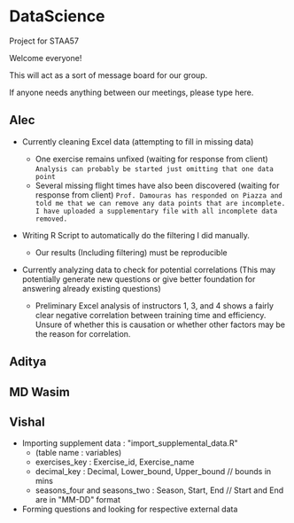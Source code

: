# DataScience
Project for STAA57

Welcome everyone!

This will act as a sort of message board for our group.

If  anyone needs anything between our meetings, please type here.

## Alec
- Currently cleaning Excel data (attempting to fill in missing data)
  - One exercise remains unfixed (waiting for response from client) `Analysis can probably be started just omitting that one data point`
  - Several missing flight times have also been discovered (waiting for response from client) `Prof. Damouras has responded on Piazza and told me that we can remove any data points that are incomplete. I have uploaded a supplementary file with all incomplete data removed.`
  
- Writing R Script to automatically do the filtering I did manually.
  - Our results (Including filtering) must be reproducible
  
- Currently analyzing data to check for potential correlations (This may potentially generate new questions or give better foundation for answering already existing questions)
  - Preliminary Excel analysis of instructors 1, 3, and 4 shows a fairly clear negative correlation between training time and efficiency. Unsure of whether this is causation or    whether other factors may be the reason for correlation.
  
## Aditya


## MD Wasim


## Vishal
- Importing supplement data : "import_supplemental_data.R"
  - (table name : variables) 
  - exercises_key : Exercise_id, Exercise_name
  - decimal_key : Decimal, Lower_bound, Upper_bound // bounds in mins
  - seasons_four and seasons_two : Season, Start, End // Start and End are in "MM-DD" format
- Forming questions and looking for respective external data
